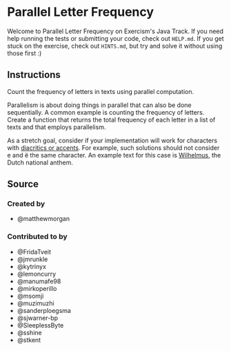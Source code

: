 # Parallel Letter Frequency

Welcome to Parallel Letter Frequency on Exercism's Java Track.
If you need help running the tests or submitting your code, check out `HELP.md`.
If you get stuck on the exercise, check out `HINTS.md`, but try and solve it without using those first :)

## Instructions

Count the frequency of letters in texts using parallel computation.

Parallelism is about doing things in parallel that can also be done sequentially.
A common example is counting the frequency of letters.
Create a function that returns the total frequency of each letter in a list of texts and that employs parallelism.

As a stretch goal, consider if your implementation will work for characters with [diacritics or accents](https://en.wikipedia.org/wiki/Diacritic). For example, such solutions should not consider e and ë the same character. An example text for this case is [Wilhelmus](https://en.wikipedia.org/wiki/Wilhelmus), the Dutch national anthem.

## Source

### Created by

- @matthewmorgan

### Contributed to by

- @FridaTveit
- @jmrunkle
- @kytrinyx
- @lemoncurry
- @manumafe98
- @mirkoperillo
- @msomji
- @muzimuzhi
- @sanderploegsma
- @sjwarner-bp
- @SleeplessByte
- @sshine
- @stkent